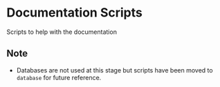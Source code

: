 # Documentation Scripts

Scripts to help with the documentation

## Note
* Databases are not used at this stage but scripts have been moved to `database` for future reference.

